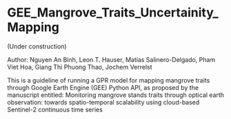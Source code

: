 # GEE_Mangrove_Traits_Uncertainity_Mapping

(Under construction)




Author: Nguyen An Binh, Leon T. Hauser, Matías Salinero-Delgado, Pham Viet Hoa, Giang Thi Phuong Thao, Jochem Verrelst

This is a guideline of running a GPR model for mapping mangrove traits through Google Earth Engine (GEE) Python API, as proposed by the manuscript entitled: Monitoring mangrove stands traits through optical earth observation: towards spatio-temporal scalability using cloud-based Sentinel-2 continuous time series
